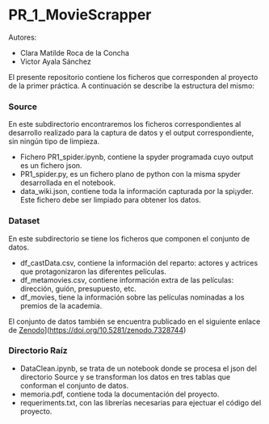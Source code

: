 # PR_1_MovieScrapper

Autores:
- Clara Matilde Roca de la Concha
- Victor Ayala Sánchez

El presente repositorio contiene los ficheros que corresponden al proyecto de la primer práctica.
A continuación se describe la estructura del mismo:

### Source
En este subdirectorio encontraremos los ficheros correspondientes al desarrollo realizado para la captura de datos y el output correspondiente, sin ningún tipo de limpieza.

- Fichero PR1_spider.ipynb, contiene la spyder programada cuyo output es un fichero json.
- PR1_spider.py, es un fichero plano de python con la misma spyder desarrollada en el notebook.
- data_wiki.json, contiene toda la información capturada por la spi¡yder. Este fichero debe ser limpiado para obtener los datos.

### Dataset
En este subdirectorio se tiene los ficheros que componen el conjunto de datos.

- df_castData.csv, contiene la información del reparto: actores y actrices que protagonizaron las diferentes películas.
- df_metamovies.csv, contiene información extra de las películas: dirección, guión, presupuesto, etc.
- df_movies, tiene la información sobre las películas nominadas a los premios de la academia.

El conjunto de datos también se encuentra publicado en el siguiente enlace de [Zenodo](https://zenodo.org/badge/DOI/10.5281/zenodo.7328744.svg)](https://doi.org/10.5281/zenodo.7328744)

### Directorio Raíz
- DataClean.ipynb, se trata de un notebook donde se procesa el json del directorio Source y se transforman los datos en tres tablas que conforman el conjunto de datos.
- memoria.pdf, contiene toda la documentación del proyecto.
- requeriments.txt, con las librerías necesarias para ejectuar el código del proyecto.

